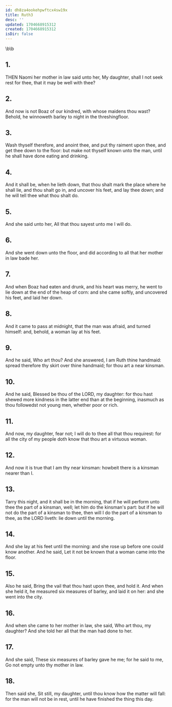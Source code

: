 ```yaml
---
id: dh8za4ookehpwftcx4sw19x
title: Ruth3
desc: ''
updated: 1704668915312
created: 1704668915312
isDir: false
---
```

\b\b
## 1.
THEN Naomi her mother in law said unto her, My daughter, shall I not seek rest for thee, that it may be well with thee?
## 2.
And now is not Boaz of our kindred, with whose maidens thou wast?  Behold, he winnoweth barley to night in the threshingfloor.
## 3.
Wash thyself therefore, and anoint thee, and put thy raiment upon thee, and get thee down to the floor: but make not thyself known unto the man, until he shall have done eating and drinking.
## 4.
And it shall be, when he lieth down, that thou shalt mark the place where he shall lie, and thou shalt go in, and uncover his feet, and lay thee down; and he will tell thee what thou shalt do.
## 5.
And she said unto her, All that thou sayest unto me I will do.
## 6.
And she went down unto the floor, and did according to all that her mother in law bade her.
## 7.
And when Boaz had eaten and drunk, and his heart was merry, he went to lie down at the end of the heap of corn: and she came softly, and uncovered his feet, and laid her down.
## 8.
And it came to pass at midnight, that the man was afraid, and turned himself: and, behold, a woman lay at his feet.
## 9.
And he said, Who art thou?  And she answered, I am Ruth thine handmaid: spread therefore thy skirt over thine handmaid; for thou art a near kinsman.
## 10.
And he said, Blessed be thou of the LORD, my daughter: for thou hast shewed more kindness in the latter end than at the beginning, inasmuch as thou followedst not young men, whether poor or rich.
## 11.
And now, my daughter, fear not; I will do to thee all that thou requirest: for all the city of my people doth know that thou art a virtuous woman.
## 12.
And now it is true that I am thy near kinsman: howbeit there is a kinsman nearer than I.
## 13.
Tarry this night, and it shall be in the morning, that if he will perform unto thee the part of a kinsman, well; let him do the kinsman's part: but if he will not do the part of a kinsman to thee, then will I do the part of a kinsman to thee, as the LORD liveth: lie down until the morning.
## 14.
And she lay at his feet until the morning: and she rose up before one could know another.  And he said, Let it not be known that a woman came into the floor.
## 15.
Also he said, Bring the vail that thou hast upon thee, and hold it.  And when she held it, he measured six measures of barley, and laid it on her: and she went into the city.
## 16.
And when she came to her mother in law, she said, Who art thou, my daughter?  And she told her all that the man had done to her.
## 17.
And she said, These six measures of barley gave he me; for he said to me, Go not empty unto thy mother in law.
## 18.
Then said she, Sit still, my daughter, until thou know how the matter will fall: for the man will not be in rest, until he have finished the thing this day.
